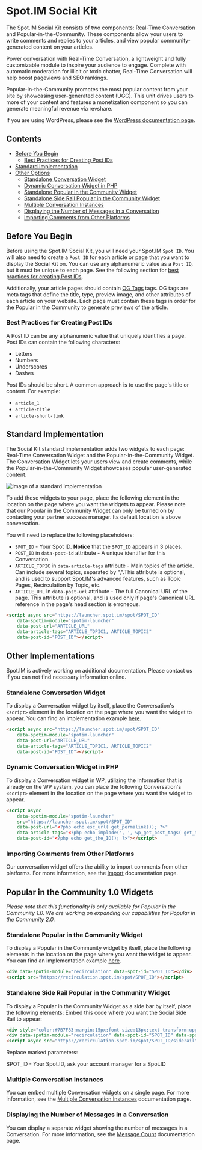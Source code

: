 # Spot.IM Social Kit
The Spot.IM Social Kit consists of two components: Real-Time Conversation and Popular-in-the-Community. These components allow your users to write comments and replies to your articles, and view popular community-generated content on your articles.

Power conversation with Real-Time Conversation, a lightweight and fully customizable module to inspire your audience to engage. Complete with automatic moderation for illicit or toxic chatter, Real-Time Conversation will help boost pageviews and SEO rankings.

Popular-in-the-Community promotes the most popular content from your site by showcasing user-generated content (UGC). This unit drives users to more of your content and features a monetization component so you can generate meaningful revenue via revshare.

If you are using WordPress, please see the [WordPress documentation page](../wordpress/README.md).

## Contents
  - [Before You Begin](#before-you-begin)
    - [Best Practices for Creating Post IDs](#best-practices-for-creating-post-ids)
  - [Standard Implementation](#standard-implementation)
  - [Other Options](#other-options)
    - [Standalone Conversation Widget](#standalone-conversation-widget)
    - [Dynamic Conversation Widget in PHP](#dynamic-conversation-widget-in-php)
    - [Standalone Popular in the Community Widget](#standalone-popular-in-the-community-widget)
    - [Standalone Side Rail Popular in the Community Widget](#standalone-side-rail-popular-in-the-community-widget)
    - [Multiple Conversation Instances](#multiple-conversation-instances)
    - [Displaying the Number of Messages in a Conversation](#displaying-the-number-of-messages-in-a-conversation)
    - [Importing Comments from Other Platforms](#importing-comments-from-other-platforms)

  

## Before You Begin
Before using the Spot.IM Social Kit, you will need your Spot.IM `Spot ID`. You will also need to create a `Post ID` for each article or page that you want to display the Social Kit on. You can use any alphanumeric value as a `Post ID`, but it must be unique to each page. See the following section for [best practices for creating Post IDs](#best-practices-for-creating-post-ids).

Additionally, your article pages should contain [OG Tags](https://blog.kissmetrics.com/open-graph-meta-tags/) tags. OG tags are meta tags that define the title, type, preview image, and other attributes of each article on your website. Each page must contain these tags in order for the Popular in the Community to generate previews of the article.

### Best Practices for Creating Post IDs
A Post ID can be any alphanumeric value that uniquely identifies a page. Post IDs can contain the following characters:
- Letters
- Numbers
- Underscores
- Dashes

Post IDs should be short. A common approach is to use the page's title or content. For example:
- `article_1`
- `article-title`
- `article-short-link`

## Standard Implementation
The Social Kit standard implementation adds two widgets to each page: Real-Time Conversation Widget and the Popular-in-the-Community Widget. The Conversation Widget lets your users view and create comments, while the Popular-in-the-Community Widget showcases popular user-generated content.

![Image of a standard implementation](social-kit.png)

To add these widgets to your page, place the following element in the location on the page where you want the widgets to appear. Please note that our Popular in the Community Widget can only be turned on by contacting your partner success manager. Its default location is above conversation. 

You will need to replace the following placeholders:
- `SPOT_ID` - Your Spot ID. **Notice** that the `SPOT_ID` appears in 3 places.
- `POST_ID` in `data-post-id` attribute - A unique identifier for this Conversation.
- `ARTICLE_TOPIC` in `data-article-tags` attribute - Main topics of the article. Can include several topics, separated by ",".This attribute is optional, and is used to support Spot.IM's advanced features, such as Topic Pages, Recirculation by Topic, etc.
- `ARTICLE_URL` in `data-post-url` attribute - The full Canonical URL of the page. This attribute is optional, and is used only if page's Canonical URL reference in the page's head section is erroneous.

```html
<script async src="https://launcher.spot.im/spot/SPOT_ID"
    data-spotim-module="spotim-launcher"
    data-post-url="ARTICLE_URL"
    data-article-tags="ARTICLE_TOPIC1, ARTICLE_TOPIC2"    
    data-post-id="POST_ID"></script>
```

## Other Implementations
Spot.IM is actively working on additional documentation. Please contact us if you can not find necessary information online. 

### Standalone Conversation Widget
To display a Conversation widget by itself, place the Conversation's `<script>` element in the location on the page where you want the widget to appear. You can find an implementation example [here](conversation-example.html).

```html
<script async src="https://launcher.spot.im/spot/SPOT_ID"
    data-spotim-module="spotim-launcher"
    data-post-url="ARTICLE_URL"
    data-article-tags="ARTICLE_TOPIC1, ARTICLE_TOPIC2"    
    data-post-id="POST_ID"></script>
```

### Dynamic Conversation Widget in PHP
To display a Conversation widget in WP, utilizing the information that is already on the WP system, you can place the following Conversation's `<script>` element in the location on the page where you want the widget to appear.

```html
<script async
    data-spotim-module="spotim-launcher"
    src="https://launcher.spot.im/spot/SPOT_ID"
    data-post-url="<?php echo esc_url( get_permalink()); ?>"
    data-article-tags="<?php echo implode(', ', wp_get_post_tags( get_the_ID(), array( 'fields' => 'names' ) )); ?>"    
    data-post-id="<?php echo get_the_ID(); ?>"></script>
```

### Importing Comments from Other Platforms
Our conversation widget offers the ability to import comments from other platforms. For more information, see the [Import](../imports/readme.md) documentation page.

## Popular in the Community 1.0 Widgets
*Please note that this functionality is only available for Popular in the Community 1.0. We are working on expanding our capabilities for Popular in the Community 2.0.* <br>

### Standalone Popular in the Community Widget

To display a Popular in the Community widget by itself, place the following elements in the location on the page where you want the widget to appear. You can find an implementation example [here](popular-in-the-community-example.html).

```html
<div data-spotim-module="recirculation" data-spot-id="SPOT_ID"></div>
<script src="https://recirculation.spot.im/spot/SPOT_ID"></script>
```

### Standalone Side Rail Popular in the Community Widget
To display a Popular in the Community Widget as a side bar by itself, place the following elements:
Embed this code where you want the Social Side Rail to appear:

```html
<div style="color:#7B7F83;margin:15px;font-size:13px;text-transform:uppercase;">Popular in the Community</div>
<div data-spotim-module="recirculation" data-spot-id="SPOT_ID" data-spotim-product="siderail"></div>
<script async src="https://recirculation.spot.im/spot/SPOT_ID/siderail" data-spotim-script="recirculation"></script>
```

Replace marked parameters:

SPOT_ID - Your Spot.ID, ask your account manager for a Spot.ID

### Multiple Conversation Instances
You can embed multiple Conversation widgets on a single page. For more information, see the [Multiple Conversation Instances](../conversation/multiple-conversation-instances/README.md) documentation page.

### Displaying the Number of Messages in a Conversation
You can display a separate widget showing the number of messages in a Conversation. For more information, see the [Message Count](../conversation/comments-count/README.md) documentation page.




